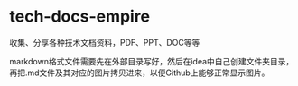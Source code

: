 # tech-docs-empire
收集、分享各种技术文档资料，PDF、PPT、DOC等等

markdown格式文件需要先在外部目录写好，然后在idea中自己创建文件夹目录，再把.md文件及其对应的图片拷贝进来，以便Github上能够正常显示图片。

